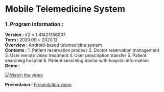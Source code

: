 # Mobile Telemedicine System
### 1. Program Information :
<strong>Version :</strong> √2 ≈ 1.41421356237<br>
<strong>Term :</strong> 2020.09 ~ 2020.12<br>
<strong>Overview :</strong> Android-based telemedicine system<br>
<strong>Contents :</strong> 
	1. Patient reservation process
	2. Doctor reservation management
	3. User remote video treatment
	4. User prescription transfer
	5. Patient searching hospital
	6. Patient searching doctor with hospital information
<strong>Demo : </strong><br>

[![Watch the video](https://github.com/ndo04343/KNUSD-20202-09/pic/demo_video_fake.png)](https://www.youtube.com/watch?v=f_qe5PsuE4Y&t=8s)

<strong>Presentaion : </strong> [Presentation video]()
